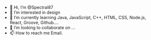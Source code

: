 - 👋 Hi, I’m @Spectral87
- 👀 I’m interested in design
- 🌱 I’m currently learning Java, JavaScript, C++, HTML, CSS, Node.js, React, Groove, Github....
- 💞️ I’m looking to collaborate on ...
- 📫 How to reach me Email.

<!---
Spectral87/Spectral87 is a ✨ special ✨ repository because its `README.md` (this file) appears on your GitHub profile.
You can click the Preview link to take a look at your changes.
--->
